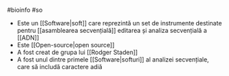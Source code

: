 #bioinfo #so 
- Este un [[Software|soft]] care reprezintă un set de instrumente destinate pentru [[asamblearea secvențială]] editarea și analiza secvențială a [[ADN]] 
- Este [[Open-source|open source]] 
- A fost creat de grupa lui  [[Rodger Staden]] 
- A fost unul dintre primele [[Software|softuri]] al analizei secvențiale, care să includă caractere adiă